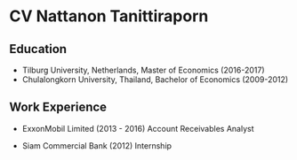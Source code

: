 CV Nattanon Tanittiraporn
==========================

Education
---------
- Tilburg University, Netherlands, Master of Economics (2016-2017)
- Chulalongkorn University, Thailand, Bachelor of Economics (2009-2012)

Work Experience
---------------
* ExxonMobil Limited (2013 - 2016)
Account Receivables Analyst
- Siam Commercial Bank (2012)
Internship
